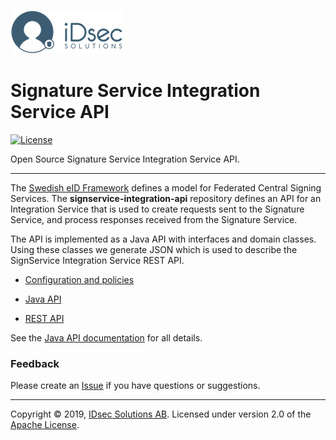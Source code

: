 ![Logo](img/idsec.png)

# Signature Service Integration Service API

[![License](https://img.shields.io/badge/License-Apache%202.0-blue.svg)](https://opensource.org/licenses/Apache-2.0)

Open Source Signature Service Integration Service API.

---

The [Swedish eID Framework](https://docs.swedenconnect.se/technical-framework/) defines a model for Federated Central Signing Services. The **signservice-integration-api** repository defines an API for an Integration Service that is used to create requests sent to the Signature Service, and process responses received from the Signature Service.

The API is implemented as a Java API with interfaces and domain classes. Using these classes we generate JSON which is used to describe the SignService Integration Service REST API.

* [Configuration and policies](configuration.md)

* [Java API](java-api.md)

* [REST API](rest-api.md)


See the [Java API documentation](https://idsec-solutions.github.io/signservice-integration-api/javadoc/latest/) for all details.

### Feedback

Please create an [Issue](https://github.com/idsec-solutions/signservice-integration-api/issues) if you have questions or suggestions.


---

Copyright &copy; 2019, [IDsec Solutions AB](http://www.idsec.se). Licensed under version 2.0 of the [Apache License](http://www.apache.org/licenses/LICENSE-2.0).

